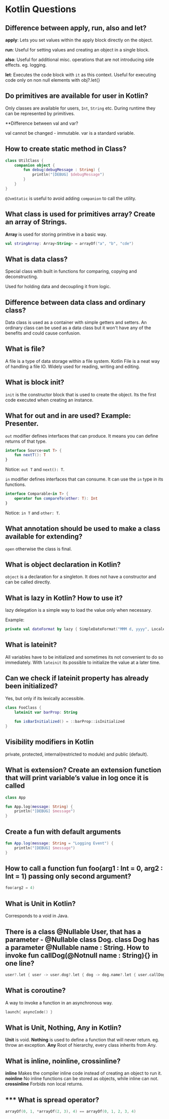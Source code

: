 # Kotlin Questions

Difference between apply, run, also and let?
-------
**apply**: Lets you set values within the apply block directly on the object.

**run**: Useful for setting values and creating an object in a single block.

**also**: Useful for additional misc. operations that are not introducing side effects. eg. logging.

**let**: Executes the code block with `it` as this context. Useful for executing code only on non null elements 
with obj?.let{}

Do primitives are available for user in Kotlin?
-------
Only classes are available for users, `Int`, `String` etc. During runtime they can be represented by primitives.

**Difference between val and var?

val cannot be changed - immutable.
var is a standard variable.


How to create static method in Class?
-------
```kotlin
class UtilClass {
    companion object {
        fun debug(debugMessage : String) {
            println("[DEBUG] $debugMessage")
        }
    }
}
```

`@JvmStatic` is useful to avoid adding `companion` to call the utility.


What class is used for primitives array? Create an array of Strings.
-------
**Array** is used for storing primitive in a basic way.

```kotlin
val stringArray: Array<String> = arrayOf("a", "b", "cde")
```

What is data class?
-------
Special class with built in functions for comparing, copying and deconstructing.

Used for holding data and decoupling it from logic.

Difference between data class and ordinary class?
-------
Data class is used as a container with simple getters and setters.
An ordinary class can be used as a data class but it won't have any of the benefits and could cause confusion.

What is file?
-------
A file is a type of data storage within a file system.
Kotlin File is a neat way of handling a file IO. Widely used for reading, writing and editing.

What is block init?
-------
`init` is the constructor block that is used to create the object. Its the first code executed when creating an instance.

What for out and in are used? Example: Presenter<V in BaseView>.
-------
`out` modifier defines interfaces that can produce. It means you can define returns of that type.

```kotlin
interface Source<out T> {
    fun nextT(): T
}
```
Notice: `out T` and `next(): T`.

`in` modifier defines interfaces that can consume. It can use the `in` type in its functions.

```kotlin
interface Comparable<in T> {
    operator fun compareTo(other: T): Int
}
```
Notice: `in T` and `other: T`.

What annotation should be used to make a class available for extending?
-------
`open` otherwise the class is final.

What is object declaration in Kotlin?
-------
`object` is a declaration for a singleton. It does not have a constructor and can be called directly.

What is lazy in Kotlin? How to use it?
-------
lazy delegation is a simple way to load the value only when necessary.

Example:

```kotlin
private val dateFormat by lazy { SimpleDateFormat("MMM d, yyyy", Locale.US) }
```

What is lateinit?
------
All variables have to be initialized and sometimes its not convenient to do so immediately. With `lateinit` its possible
to initialize the value at a later time. 

Can we check if lateinit property has already been initialized?
-------
Yes, but only if its lexically accessible.

```kotlin
class FooClass {
    lateinit var barProp: String
    
    fun isBarInitialized() = ::barProp::isInitialized
}
```

Visibility modifiers in Kotlin
-------
private, protected, internal(restricted to module) and public (default).

What is extension? Create an extension function that will print variable’s value in log once it is called
-------

```kotlin
class App

fun App.log(message: String) {
    println("[DEBUG] $message")
}
```

Create a fun with default arguments
-------
```kotlin
fun App.log(message: String = "Logging Event") {
    println("[DEBUG] $message")
}
```

How to call a function fun foo(arg1 : Int = 0, arg2 : Int = 1) passing only second argument?
-------

```kotlin
foo(arg2 = 4)
```

What is Unit in Kotlin?
-------
Corresponds to a void in Java.

There is a class @Nullable User, that has a parameter - @Nullable class Dog. class Dog has a parameter @Nullable name : String. How to invoke fun callDog(@Notnull name : String){} in one line?
-------
```kotlin
user?.let { user -> user.dog?.let { dog -> dog.name?.let { user.callDog(dog.name)}}
```

What is coroutine?
-------
A way to invoke a function in an asynchronous way.

```kotlin
launch{ asyncCode() }
```

What is Unit, Nothing, Any in Kotlin?
-------
**Unit** is void.
**Nothing** is used to define a function that will never return. eg. throw an exception.
**Any** Root of hierarchy, every class inherits from Any.

What is inline, noinline, crossinline?
-------
**inline** Makes the compiler inline code instead of creating an object to run it.
**noinline** No inline functions can be stored as objects, while inline can not.
**crossinline** Forbids non local returns.

*** What is spread operator?
-------
```kotlin
arrayOf(0, 1, *arrayOf(2, 3), 4) == arrayOf(0, 1, 2, 3, 4)
```
